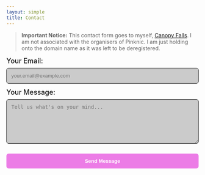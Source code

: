 ```yaml
---
layout: simple
title: Contact
---
```


> **Important Notice:** This contact form goes to myself, [Canopy Falls](https://canopyfalls.com). I am not associated with the organisers of Pinknic. I am just holding onto the domain name as it was left to be deregistered.

<form
  action="https://formspree.io/f/mvgajdlz"
  method="POST"
  style="display: flex; flex-direction: column; gap: 12px; margin-left: auto; margin-right: auto; width: 100%;"
>
  <div style="display: flex; flex-direction: column; gap: 8px;">
    <label for="email" style="font-size: 18px; font-weight: 500;">Your Email:</label>
    <input
      type="email"
      name="email"
      id="email"
      required
      style="padding: 12px; border: 1px solid rgba(0, 0, 0, 1); border-radius: 6px; outline: none; background-color: rgba(0, 0, 0, 0.2);"
      placeholder="your.email@example.com"
    />
  </div>

  <div style="display: flex; flex-direction: column; gap: 8px;">
    <label for="message" style="font-size: 18px; font-weight: 500;">Your Message:</label>
    <textarea
      name="message"
      id="message"
      rows="6"
      required
      style="padding: 12px; border: 1px solid rgba(0, 0, 0, 1); border-radius: 6px; outline: none; background-color: rgba(0, 0, 0, 0.2);"
      placeholder="Tell us what's on your mind..."
    ></textarea>
  </div>

  <button
    type="submit"
    style="padding: 12px 24px; background-color:rgba(229, 70, 221, 0.7); color: #ffffff; font-weight: 600; border-radius: 6px; border: none; cursor: pointer; display: block; width: 100%;">
    Send Message
  </button>
</form>